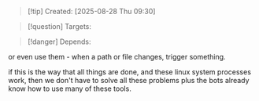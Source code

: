 
>[!tip] Created: [2025-08-28 Thu 09:30]

>[!question] Targets: 

>[!danger] Depends: 

or even use them - when a path or file changes, trigger something.

if this is the way that all things are done, and these linux system processes work, then we don't have to solve all these problems plus the bots already know how to use many of these tools.